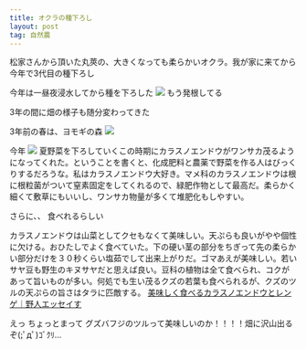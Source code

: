 ```yaml
---
title: オクラの種下ろし
layout: post
tag: 自然農
---
```



松家さんから頂いた丸莢の、大きくなっても柔らかいオクラ。我が家に来てから今年で3代目の種下ろし


今年は一昼夜浸水してから種を下ろした
<img src="https://kobapan.com/f/8767636630_2dae7bb032.jpg"/>
もう発根してる
　
　


3年の間に畑の様子も随分変わってきた


3年前の春は、ヨモギの森
<img src="https://kobapan.com/f/4766671509_d6e5aedd8e.jpg"/>


今年
<img src="https://kobapan.com/f/8764896823_896d92ee1b.jpg"/>
夏野菜を下ろしていくこの時期にカラスノエンドウがワンサカ茂るようになってくれた。ということを書くと、化成肥料と農薬で野菜を作る人はびっくりするだろうな。私はカラスノエンドウ大好き。マメ科のカラスノエンドウは根に根粒菌がついて窒素固定をしてくれるので、緑肥作物として最高だ。柔らかく細くて敷草にもいいし、ワンサカ物量が多くて堆肥化もしやすい。


さらに、、
食べれるらしい
>
カラスノエンドウは山菜としてクセもなくて美味しい。天ぷらも良いがやや個性に欠ける。おひたしでよく食べていた。下の硬い茎の部分をちぎって先の柔らかい部分だけを３０秒くらい塩茹でして出来上がりだ。ゴマあえが美味しい。若いサヤ豆も野生のキヌサヤだと思えば良い。豆科の植物は全て食べられ、コクがあって旨いものが多い。何処でも生い茂るクズの若葉も食べられるが、クズのツルの天ぷらの旨さはタラに匹敵する。
<a href="http://ameblo.jp/muu8/entry-10231671176.html" target="_blank" >美味しく食べるカラスノエンドウとレンゲ｜野人エッセイす</a>

えっ
ちょっとまって
グズバフジのツルって美味しいのか！！！！畑に沢山出るぞ(;ﾟдﾟ)ｺﾞｸﾘ… 



　
